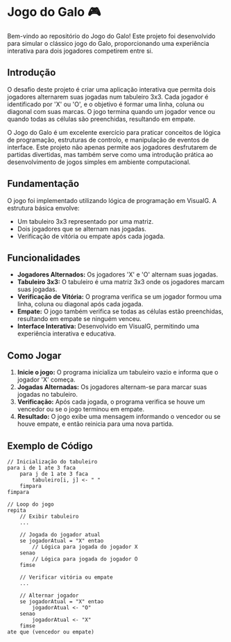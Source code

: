 # Jogo do Galo 🎮

Bem-vindo ao repositório do Jogo do Galo! Este projeto foi desenvolvido para simular o clássico jogo do Galo, proporcionando uma experiência interativa para dois jogadores competirem entre si.

## Introdução

O desafio deste projeto é criar uma aplicação interativa que permita dois jogadores alternarem suas jogadas num tabuleiro 3x3. Cada jogador é identificado por 'X' ou 'O', e o objetivo é formar uma linha, coluna ou diagonal com suas marcas. O jogo termina quando um jogador vence ou quando todas as células são preenchidas, resultando em empate.

O Jogo do Galo é um excelente exercício para praticar conceitos de lógica de programação, estruturas de controlo, e manipulação de eventos de interface. Este projeto não apenas permite aos jogadores desfrutarem de partidas divertidas, mas também serve como uma introdução prática ao desenvolvimento de jogos simples em ambiente computacional.

## Fundamentação

O jogo foi implementado utilizando lógica de programação em VisualG. A estrutura básica envolve:
- Um tabuleiro 3x3 representado por uma matriz.
- Dois jogadores que se alternam nas jogadas.
- Verificação de vitória ou empate após cada jogada.

## Funcionalidades

- **Jogadores Alternados:** Os jogadores 'X' e 'O' alternam suas jogadas.
- **Tabuleiro 3x3:** O tabuleiro é uma matriz 3x3 onde os jogadores marcam suas jogadas.
- **Verificação de Vitória:** O programa verifica se um jogador formou uma linha, coluna ou diagonal após cada jogada.
- **Empate:** O jogo também verifica se todas as células estão preenchidas, resultando em empate se ninguém venceu.
- **Interface Interativa:** Desenvolvido em VisualG, permitindo uma experiência interativa e educativa.

## Como Jogar

1. **Inicie o jogo:** O programa inicializa um tabuleiro vazio e informa que o jogador 'X' começa.
2. **Jogadas Alternadas:** Os jogadores alternam-se para marcar suas jogadas no tabuleiro.
3. **Verificação:** Após cada jogada, o programa verifica se houve um vencedor ou se o jogo terminou em empate.
4. **Resultado:** O jogo exibe uma mensagem informando o vencedor ou se houve empate, e então reinicia para uma nova partida.

## Exemplo de Código

```visualg
// Inicialização do tabuleiro
para i de 1 ate 3 faca
    para j de 1 ate 3 faca
        tabuleiro[i, j] <- " "
    fimpara
fimpara

// Loop do jogo
repita
    // Exibir tabuleiro
    ...
    
    // Jogada do jogador atual
    se jogadorAtual = "X" entao
        // Lógica para jogada do jogador X
    senao
        // Lógica para jogada do jogador O
    fimse
    
    // Verificar vitória ou empate
    ...
    
    // Alternar jogador
    se jogadorAtual = "X" entao
        jogadorAtual <- "O"
    senao
        jogadorAtual <- "X"
    fimse
ate que (vencedor ou empate)
